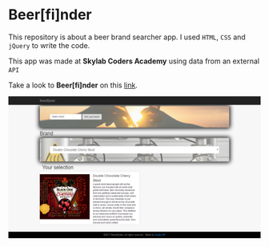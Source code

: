 # Beer[fi]nder

This repository is about a beer brand searcher app. I used `HTML`, `CSS` and `jQuery` to write the code.

This app was made at **Skylab Coders Academy** using data from an external `API`

Take a look to **Beer[fi]nder** on this [link](https://misan7.github.io/beerfinder/).

![](img/example.png)